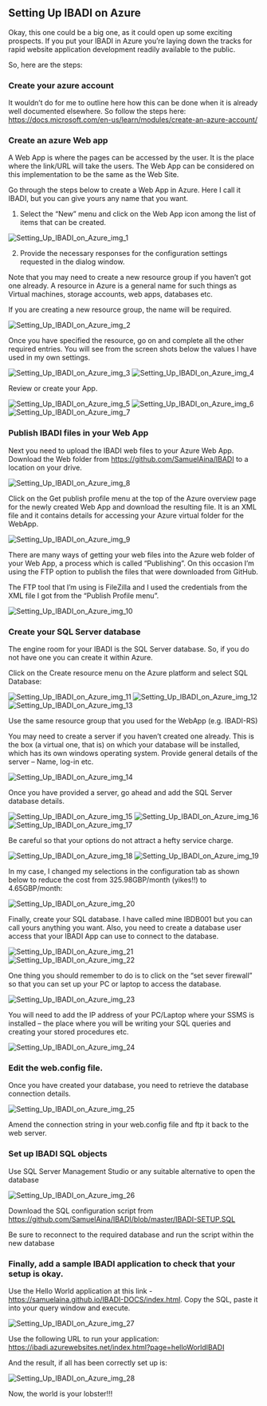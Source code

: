 ## Setting Up IBADI on Azure

Okay, this one could be a big one, as it could open up some exciting prospects. If you put your IBADI in Azure you’re laying down the tracks for rapid website application development readily available to the public.

So, here are the steps:


### Create your azure account

It wouldn’t do for me to outline here how this can be done when it is already well documented elsewhere. So follow the steps here: 
https://docs.microsoft.com/en-us/learn/modules/create-an-azure-account/


### Create an azure Web app

A Web App is where the pages can be accessed by the user. It is the place where the link/URL will take the users. The Web App can be considered on this implementation to be the same as the Web Site. 

Go through the steps below to create a Web App in Azure. Here I call it IBADI, but you can give yours any name that you want.

1.  Select the “New” menu and click on the Web App icon among the list of items that can be created.

<img src="https://github.com/SamuelAina/IBADI-DOCS/blob/master/images/Setting_Up_IBADI_on_Azure_img_1.png?raw=1" alt="Setting_Up_IBADI_on_Azure_img_1"/>


2. Provide the necessary responses for the configuration settings requested in the dialog window.

Note that you may need to create a new resource group if you haven’t got one already. A resource in Azure is a general name for such things as Virtual machines, storage accounts, web apps, databases etc.

If you are creating a new resource group, the name will be required.
 
<img src="https://raw.githubusercontent.com/SamuelAina/IBADI-DOCS/master/images/Setting_Up_IBADI_on_Azure_img_2.png?raw=1" alt="Setting_Up_IBADI_on_Azure_img_2"/>

Once you have specified the resource, go on and complete all the other required entries.
You will see from the screen shots below the values I have used in my own settings.

<img src="https://raw.githubusercontent.com/SamuelAina/IBADI-DOCS/master/images/Setting_Up_IBADI_on_Azure_img_3.png?raw=1" alt="Setting_Up_IBADI_on_Azure_img_3"/>
<img src="https://raw.githubusercontent.com/SamuelAina/IBADI-DOCS/master/images/Setting_Up_IBADI_on_Azure_img_4.png?raw=1" alt="Setting_Up_IBADI_on_Azure_img_4"/>

Review or create your App.

<img src="https://raw.githubusercontent.com/SamuelAina/IBADI-DOCS/master/images/Setting_Up_IBADI_on_Azure_img_5.png?raw=1" alt="Setting_Up_IBADI_on_Azure_img_5"/>
<img src="https://raw.githubusercontent.com/SamuelAina/IBADI-DOCS/master/images/Setting_Up_IBADI_on_Azure_img_6.png?raw=1" alt="Setting_Up_IBADI_on_Azure_img_6"/>
<img src="https://raw.githubusercontent.com/SamuelAina/IBADI-DOCS/master/images/Setting_Up_IBADI_on_Azure_img_7.png?raw=1" alt="Setting_Up_IBADI_on_Azure_img_7"/>

### Publish IBADI files in your Web App

Next you need to upload the IBADI web files to your Azure Web App. Download the Web folder from https://github.com/SamuelAina/IBADI to a location on your drive. 

<img src="https://raw.githubusercontent.com/SamuelAina/IBADI-DOCS/master/images/Setting_Up_IBADI_on_Azure_img_8.png?raw=1" alt="Setting_Up_IBADI_on_Azure_img_8"/>


Click on the Get publish profile menu at the top of the Azure overview page for the newly created Web App and download the resulting file. It is an XML file and it contains details for accessing your Azure virtual folder for the WebApp.

<img src="https://raw.githubusercontent.com/SamuelAina/IBADI-DOCS/master/images/Setting_Up_IBADI_on_Azure_img_9.png?raw=1" alt="Setting_Up_IBADI_on_Azure_img_9"/>

There are many ways of getting your web files into the Azure web folder of your Web App, a process which is called “Publishing”. On this occasion I’m using the FTP option to publish the files that were downloaded from GitHub.

The FTP tool that I’m using is FileZilla and I used the credentials from the XML file I got from the “Publish Profile menu”.

<img src="https://raw.githubusercontent.com/SamuelAina/IBADI-DOCS/master/images/Setting_Up_IBADI_on_Azure_img_10.png?raw=1" alt="Setting_Up_IBADI_on_Azure_img_10"/>



### Create your SQL Server database

The engine room for your IBADI is the SQL Server database. So, if you do not have one you can create it within Azure.
 
Click on the Create resource menu on the Azure platform and select SQL Database:

<img src="https://raw.githubusercontent.com/SamuelAina/IBADI-DOCS/master/images/Setting_Up_IBADI_on_Azure_img_11.png?raw=1" alt="Setting_Up_IBADI_on_Azure_img_11"/>
<img src="https://raw.githubusercontent.com/SamuelAina/IBADI-DOCS/master/images/Setting_Up_IBADI_on_Azure_img_12.png?raw=1" alt="Setting_Up_IBADI_on_Azure_img_12"/>
<img src="https://raw.githubusercontent.com/SamuelAina/IBADI-DOCS/master/images/Setting_Up_IBADI_on_Azure_img_13.png?raw=1" alt="Setting_Up_IBADI_on_Azure_img_13"/>

Use the same resource group that you used for the WebApp (e.g. IBADI-RS)

You may need to create a server if you haven’t created one already. This is the box (a virtual one, that is) on which your database will be installed, which has its own windows operating system. Provide general details of the server – Name, log-in etc.

<img src="https://raw.githubusercontent.com/SamuelAina/IBADI-DOCS/master/images/Setting_Up_IBADI_on_Azure_img_14.png?raw=1" alt="Setting_Up_IBADI_on_Azure_img_14"/>

Once you have provided a server, go ahead and add the SQL Server database details.

<img src="https://raw.githubusercontent.com/SamuelAina/IBADI-DOCS/master/images/Setting_Up_IBADI_on_Azure_img_15.png?raw=1" alt="Setting_Up_IBADI_on_Azure_img_15"/>
<img src="https://raw.githubusercontent.com/SamuelAina/IBADI-DOCS/master/images/Setting_Up_IBADI_on_Azure_img_16.png?raw=1" alt="Setting_Up_IBADI_on_Azure_img_16"/>
<img src="https://raw.githubusercontent.com/SamuelAina/IBADI-DOCS/master/images/Setting_Up_IBADI_on_Azure_img_17.png?raw=1" alt="Setting_Up_IBADI_on_Azure_img_17"/>

Be careful so that your options do not attract a hefty service charge.

<img src="https://raw.githubusercontent.com/SamuelAina/IBADI-DOCS/master/images/Setting_Up_IBADI_on_Azure_img_18.png?raw=1" alt="Setting_Up_IBADI_on_Azure_img_18"/>
<img src="https://raw.githubusercontent.com/SamuelAina/IBADI-DOCS/master/images/Setting_Up_IBADI_on_Azure_img_19.png?raw=1" alt="Setting_Up_IBADI_on_Azure_img_19"/>

In my case, I changed my selections in the configuration tab as shown below to reduce the cost from 325.98GBP/month (yikes!!) to 4.65GBP/month: 

<img src="https://raw.githubusercontent.com/SamuelAina/IBADI-DOCS/master/images/Setting_Up_IBADI_on_Azure_img_20.png?raw=1" alt="Setting_Up_IBADI_on_Azure_img_20"/>

Finally, create your SQL database. I have called mine IBDB001 but you can call yours anything you want. Also, you need to create a database user access that your IBADI App can use to connect to the database.

<img src="https://raw.githubusercontent.com/SamuelAina/IBADI-DOCS/master/images/Setting_Up_IBADI_on_Azure_img_21.png?raw=1" alt="Setting_Up_IBADI_on_Azure_img_21"/>
<img src="https://raw.githubusercontent.com/SamuelAina/IBADI-DOCS/master/images/Setting_Up_IBADI_on_Azure_img_22.png?raw=1" alt="Setting_Up_IBADI_on_Azure_img_22"/>

One thing you should remember to do is to click on the “set sever firewall” so that you can set up your PC or laptop to access the database. 

<img src="https://raw.githubusercontent.com/SamuelAina/IBADI-DOCS/master/images/Setting_Up_IBADI_on_Azure_img_23.png?raw=1" alt="Setting_Up_IBADI_on_Azure_img_23"/>

You will need to add the IP address of your PC/Laptop where your SSMS is installed – the place where you will be writing your SQL queries and creating your stored procedures etc.

<img src="https://raw.githubusercontent.com/SamuelAina/IBADI-DOCS/master/images/Setting_Up_IBADI_on_Azure_img_24.png?raw=1" alt="Setting_Up_IBADI_on_Azure_img_24"/>

### Edit the web.config file.

Once you have created your database, you need to retrieve the database connection details. 

<img src="https://raw.githubusercontent.com/SamuelAina/IBADI-DOCS/master/images/Setting_Up_IBADI_on_Azure_img_25.png?raw=1" alt="Setting_Up_IBADI_on_Azure_img_25"/>

Amend the connection string in your web.config file and ftp it back to the web server.

### Set up IBADI SQL objects

Use SQL Server Management Studio or any suitable alternative to open the database

<img src="https://raw.githubusercontent.com/SamuelAina/IBADI-DOCS/master/images/Setting_Up_IBADI_on_Azure_img_26.png?raw=1" alt="Setting_Up_IBADI_on_Azure_img_26"/>

Download the SQL configuration script from https://github.com/SamuelAina/IBADI/blob/master/IBADI-SETUP.SQL

Be sure to reconnect to the required database and run the script within the new database



### Finally, add a sample IBADI application to check that your setup is okay.

Use the Hello World application at this link - https://samuelaina.github.io/IBADI-DOCS/index.html. Copy the SQL, paste it into your query window and execute.

<img src="https://raw.githubusercontent.com/SamuelAina/IBADI-DOCS/master/images/Setting_Up_IBADI_on_Azure_img_27.png?raw=1" alt="Setting_Up_IBADI_on_Azure_img_27"/>

Use the following URL to run your application:
https://ibadi.azurewebsites.net/index.html?page=helloWorldIBADI

And the result, if all has been correctly set up is:

<img src="https://raw.githubusercontent.com/SamuelAina/IBADI-DOCS/master/images/Setting_Up_IBADI_on_Azure_img_28.png?raw=1" alt="Setting_Up_IBADI_on_Azure_img_28"/>

Now, the world is your lobster!!!


